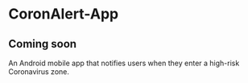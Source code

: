 # CoronAlert-App
## Coming soon
An Android mobile app that notifies users when they enter a high-risk Coronavirus zone.
